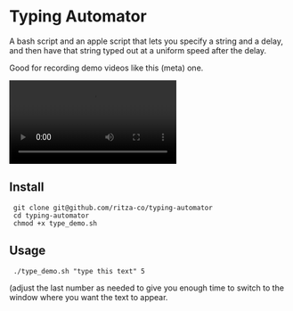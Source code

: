 # Typing Automator

A bash script and an apple script that lets you specify a string and a delay, and then have that string typed out at a uniform speed after the delay.

Good for recording demo videos like this (meta) one.

 <video src="https://github.com/user-attachments/assets/9a749fbe-f8dc-4abb-b794-5aa02ef436b6"></video>

 ## Install

```
 git clone git@github.com/ritza-co/typing-automator
 cd typing-automator
 chmod +x type_demo.sh
```


 ## Usage
 
```
 ./type_demo.sh "type this text" 5
```

 (adjust the last number as needed to give you enough time to switch to the window where you want the text to appear.
